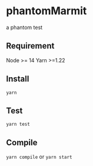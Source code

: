 # phantomMarmit

a phantom test

## Requirement

Node >= 14
Yarn >=1.22

## Install

`yarn`

## Test

`yarn test`

## Compile

`yarn compile` or `yarn start`
